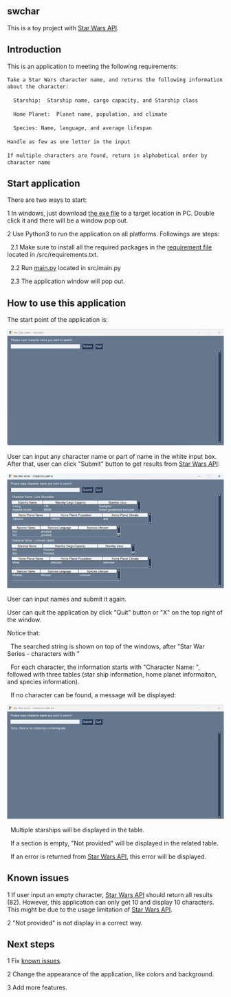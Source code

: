 ## swchar
This is a toy project with [Star Wars API](https://swapi.dev/).

## Introduction

This is an application to meeting the following requirements:

    Take a Star Wars character name, and returns the following information about the character:

      Starship:  Starship name, cargo capacity, and Starship class

      Home Planet:  Planet name, population, and climate

      Species: Name, language, and average lifespan

    Handle as few as one letter in the input

    If multiple characters are found, return in alphabetical order by character name

## Start application

There are two ways to start:

1 In windows, just download [the exe file](./src/dist/main.exe) to a target location in PC. Double click it and there will be a window pop out.

2 Use Python3 to run the application on all platforms. Followings are steps:

  &nbsp;&nbsp;2.1 Make sure to install all the required packages in the [requirement file](./src/requirements.txt) located in /src/requirements.txt.

  &nbsp;&nbsp;2.2 Run [main.py](./src/main.py) located in src/main.py

  &nbsp;&nbsp;2.3 The application window will pop out.

## How to use this application

The start point of the application is:

![start points](./screen_shot/Start_point.png)

User can input any character name or part of name in the white input box. After that, user can click "Submit" button to get results from [Star Wars API](https://swapi.dev/):

![Result](./screen_shot/Multiple_chars.png)

User can input names and submit it again.

User can quit the application by click "Quit" button or "X" on the top right of the window.

Notice that: 

&nbsp;&nbsp;The searched string is shown on top of the windows, after "Star War Series - characters with "

&nbsp;&nbsp;For each character, the information starts with "Character Name: ", followed with three tables (star ship information, home planet informaiton, and species information).

&nbsp;&nbsp;If no character can be found, a message will be displayed:

![No_character](./screen_shot/No_char.png)

&nbsp;&nbsp;Multiple starships will be displayed in the table.

&nbsp;&nbsp;If a section is empty, "Not provided" will be displayed in the related table.

&nbsp;&nbsp;If an error is returned from [Star Wars API](https://swapi.dev/), this error will be displayed.


## Known issues

1 If user input an empty character, [Star Wars API](https://swapi.dev/) should return all results (82). However, this application can only get 10 and display 10 characters. This might be due to the usage limitation of [Star Wars API](https://swapi.dev/).

2 "Not provided" is not display in a correct way.

## Next steps

1 Fix [known issues](#known-issues).

2 Change the appearance of the application, like colors and background.

3 Add more features.

